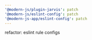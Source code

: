 ```yaml
---
'@modern-js/plugin-jarvis': patch
'@modern-js/eslint-config': patch
'@modern-js-app/eslint-config': patch
---
```


refactor: eslint rule configs
